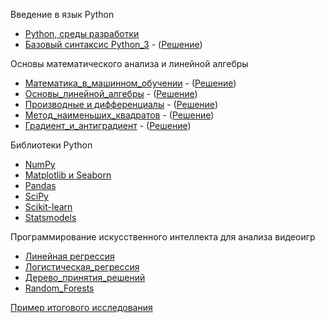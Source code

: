 Введение в язык Python
- [Python, среды разработки](https://github.com/vn322/Cod_future/blob/main/Python%2C_%D1%81%D1%80%D0%B5%D0%B4%D1%8B_%D1%80%D0%B0%D0%B7%D1%80%D0%B0%D0%B1%D0%BE%D1%82%D0%BA%D0%B8.ipynb)
- [Базовый синтаксис Python_3](https://github.com/vn322/Cod_future/blob/main/%D0%91%D0%B0%D0%B7%D0%BE%D0%B2%D1%8B%D0%B9_%D1%81%D0%B8%D0%BD%D1%82%D0%B0%D0%BA%D1%81%D0%B8%D1%81_Python_3.ipynb) - ([Решение](https://github.com/vn322/Cod_future/blob/main/%D0%A0%D0%B5%D1%88%D0%B5%D0%BD%D0%B8%D1%8F_%D0%91%D0%B0%D0%B7%D0%BE%D0%B2%D1%8B%D0%B9_%D1%81%D0%B8%D0%BD%D1%82%D0%B0%D0%BA%D1%81%D0%B8%D1%81_Python_3.ipynb))


Основы математического анализа и линейной алгебры

- [Математика_в_машинном_обучении](https://github.com/vn322/Cod_future/blob/main/%D0%9C%D0%B0%D1%82%D0%B5%D0%BC%D0%B0%D1%82%D0%B8%D0%BA%D0%B0_%D0%B2_%D0%BC%D0%B0%D1%88%D0%B8%D0%BD%D0%BD%D0%BE%D0%BC_%D0%BE%D0%B1%D1%83%D1%87%D0%B5%D0%BD%D0%B8%D0%B8.ipynb) - ([Решение](https://github.com/vn322/Cod_future/blob/main/%D0%A0%D0%B5%D1%88%D0%B5%D0%BD%D0%B8%D0%B5_%D0%9C%D0%B0%D1%82%D0%B5%D0%BC%D0%B0%D1%82%D0%B8%D0%BA%D0%B0_%D0%B2_%D0%BC%D0%B0%D1%88%D0%B8%D0%BD%D0%BD%D0%BE%D0%BC_%D0%BE%D0%B1%D1%83%D1%87%D0%B5%D0%BD%D0%B8%D0%B8.ipynb)) 
- [Основы_линейной_алгебры](https://github.com/vn322/Cod_future/blob/main/%D0%9E%D1%81%D0%BD%D0%BE%D0%B2%D1%8B_%D0%BC%D0%B0%D1%82%D0%B5%D0%BC%D0%B0%D1%82%D0%B8%D1%87%D0%B5%D1%81%D0%BA%D0%BE%D0%B3%D0%BE_%D0%B0%D0%BD%D0%B0%D0%BB%D0%B8%D0%B7%D0%B0_%D0%B8_%D0%BB%D0%B8%D0%BD%D0%B5%D0%B9%D0%BD%D0%BE%D0%B9_%D0%B0%D0%BB%D0%B3%D0%B5%D0%B1%D1%80%D1%8B.ipynb) - ([Решение](https://github.com/vn322/Cod_future/blob/main/%D0%A0%D0%B5%D1%88%D0%B5%D0%BD%D0%B8%D0%B5_%D0%9E%D1%81%D0%BD%D0%BE%D0%B2%D1%8B_%D0%BC%D0%B0%D1%82%D0%B5%D0%BC%D0%B0%D1%82%D0%B8%D1%87%D0%B5%D1%81%D0%BA%D0%BE%D0%B3%D0%BE_%D0%B0%D0%BD%D0%B0%D0%BB%D0%B8%D0%B7%D0%B0_%D0%B8_%D0%BB%D0%B8%D0%BD%D0%B5%D0%B9%D0%BD%D0%BE%D0%B9_%D0%B0%D0%BB%D0%B3%D0%B5%D0%B1%D1%80%D1%8B.ipynb))
- [Производные и дифференциалы](https://github.com/vn322/Cod_future/blob/main/%D0%9F%D1%80%D0%BE%D0%B8%D0%B7%D0%B2%D0%BE%D0%B4%D0%BD%D1%8B%D0%B5_%D0%B8_%D0%B4%D0%B8%D1%84%D1%84%D0%B5%D1%80%D0%B5%D0%BD%D1%86%D0%B8%D0%B0%D0%BB%D1%8B.ipynb) - ([Решение](https://github.com/vn322/Cod_future/blob/main/%D0%A0%D0%B5%D1%88%D0%B5%D0%BD%D0%B8%D0%B5_%D0%9F%D1%80%D0%BE%D0%B8%D0%B7%D0%B2%D0%BE%D0%B4%D0%BD%D1%8B%D0%B5_%D0%B8_%D0%B4%D0%B8%D1%84%D1%84%D0%B5%D1%80%D0%B5%D0%BD%D1%86%D0%B8%D0%B0%D0%BB%D1%8B.ipynb))
- [Метод_наименьших_квадратов](https://github.com/vn322/Cod_future/blob/main/%D0%9C%D0%B5%D1%82%D0%BE%D0%B4_%D0%BD%D0%B0%D0%B8%D0%BC%D0%B5%D0%BD%D1%8C%D1%88%D0%B8%D1%85_%D0%BA%D0%B2%D0%B0%D0%B4%D1%80%D0%B0%D1%82%D0%BE%D0%B2.ipynb) - ([Решение](https://github.com/vn322/Cod_future/blob/main/%D0%A0%D0%B5%D1%88%D0%B5%D0%BD%D0%B8%D0%B5_%D0%9C%D0%B5%D1%82%D0%BE%D0%B4_%D0%BD%D0%B0%D0%B8%D0%BC%D0%B5%D0%BD%D1%8C%D1%88%D0%B8%D1%85_%D0%BA%D0%B2%D0%B0%D0%B4%D1%80%D0%B0%D1%82%D0%BE%D0%B2.ipynb))
- [Градиент_и_антиградиент](https://github.com/vn322/Cod_future/blob/main/%D0%93%D1%80%D0%B0%D0%B4%D0%B8%D0%B5%D0%BD%D1%82_%D0%B8_%D0%B0%D0%BD%D1%82%D0%B8%D0%B3%D1%80%D0%B0%D0%B4%D0%B8%D0%B5%D0%BD%D1%82.ipynb) - ([Решение](https://github.com/vn322/Cod_future/blob/main/%D0%A0%D0%B5%D1%88%D0%B5%D0%BD%D0%B8%D0%B5_%D0%93%D1%80%D0%B0%D0%B4%D0%B8%D0%B5%D0%BD%D1%82_%D0%B8_%D0%B0%D0%BD%D1%82%D0%B8%D0%B3%D1%80%D0%B0%D0%B4%D0%B8%D0%B5%D0%BD%D1%82.ipynb))


Библиотеки Python
- [NumPy](https://github.com/vn322/Cod_future/blob/main/Numpy.ipynb)
- [Matplotlib и Seaborn](https://github.com/vn322/Cod_future/blob/main/Matplotlib_Seaborn.ipynb)
- [Pandas](https://github.com/vn322/Cod_future/blob/main/Pandas.ipynb)
- [SciPy](https://github.com/vn322/Cod_future/blob/main/SciPy.ipynb)
- [Scikit-learn](https://github.com/vn322/Cod_future/blob/main/Scikit_learn.ipynb)
- [Statsmodels](https://github.com/vn322/Cod_future/blob/main/Statsmodels.ipynb)

Программирование искусственного интеллекта для анализа видеоигр

- [Линейная регрессия](https://github.com/vn322/Cod_future/blob/main/%D0%9B%D0%B8%D0%BD%D0%B5%D0%B9%D0%BD%D0%B0%D1%8F_%D1%80%D0%B5%D0%B3%D1%80%D0%B5%D1%81%D1%81%D0%B8%D1%8F.ipynb)
- [Логистическая_регрессия](https://github.com/vn322/Cod_future/blob/main/%D0%9B%D0%BE%D0%B3%D0%B8%D1%81%D1%82%D0%B8%D1%87%D0%B5%D1%81%D0%BA%D0%B0%D1%8F_%D1%80%D0%B5%D0%B3%D1%80%D0%B5%D1%81%D1%81%D0%B8%D1%8F.ipynb)
- [Дерево_принятия_решений](https://github.com/vn322/Cod_future/blob/main/%D0%94%D0%B5%D1%80%D0%B5%D0%B2%D0%BE_%D0%BF%D1%80%D0%B8%D0%BD%D1%8F%D1%82%D0%B8%D1%8F_%D1%80%D0%B5%D1%88%D0%B5%D0%BD%D0%B8%D0%B9.ipynb)
- [Random_Forests](https://github.com/vn322/Cod_future/blob/main/Random_Forests.ipynb)

[Пример итогового исследования](https://github.com/vn322/Cod_future/blob/main/%D0%98%D1%81%D1%81%D0%BB%D0%B5%D0%B4%D0%BE%D0%B2%D0%B0%D0%BD%D0%B8%D0%B5_League_of_Legends_ipnyb.ipynb)
